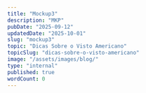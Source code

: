 ```yaml
---
title: "Mockup3"
description: "MKP"
pubDate: "2025-09-12"
updatedDate: "2025-10-01"
slug: "mockup3"
topic: "Dicas Sobre o Visto Americano"
topicSlug: "dicas-sobre-o-visto-americano"
image: "/assets/images/blog/"
type: "internal"
published: true
wordCount: 0
---
```


